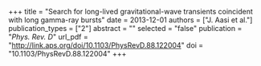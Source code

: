 +++
title = "Search for long-lived gravitational-wave transients coincident with long gamma-ray bursts"
date = 2013-12-01
authors = ["J. Aasi et al."]
publication_types = ["2"]
abstract = ""
selected = "false"
publication = "*Phys. Rev. D*"
url_pdf = "http://link.aps.org/doi/10.1103/PhysRevD.88.122004"
doi = "10.1103/PhysRevD.88.122004"
+++

